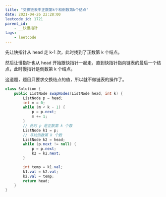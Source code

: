```yaml
---
title: "交换链表中正数第k个和倒数第k个结点"
date: 2021-04-26 22:28:00
leetcode_id: 1721
parent_id:
    - __快慢指针
tags:
    - leetcode
---
```


先让快指针从 head 走 k-1 次，此时找到了正数第 k 个结点。

然后让慢指针也从 head 开始跟快指针一起走，直到快指针指向链表的最后一个结点，此时慢指针是倒数第 k 个结点。

这道题，题目只要求交换结点的值，所以就不做链表的操作了。

```java
class Solution {
    public ListNode swapNodes(ListNode head, int k) {
        ListNode p = head;
        int m = 0;
        while (m < k - 1) {
            p = p.next;
            m += 1;
        }
        // 此时 p 是正数第 k 个数
        ListNode k1 = p;
        // 寻找倒数第 k 个数
        ListNode k2 = head;
        while (p.next != null) {
            p = p.next;
            k2 = k2.next;
        }

        int temp = k1.val;
        k1.val = k2.val;
        k2.val = temp;
        return head;
    }
}
```
